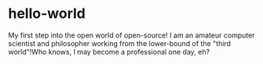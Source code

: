 # hello-world
My first step into the open world of open-source!
I am an amateur computer scientist and philosopher working from the lower-bound of the "third world"!Who knows, I may become a professional one day, eh?
